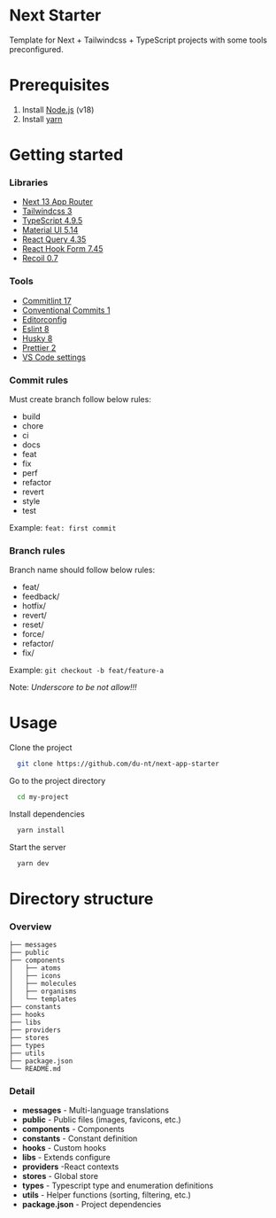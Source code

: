# Next Starter

Template for Next + Tailwindcss + TypeScript projects with some tools preconfigured.

# Prerequisites

1. Install [Node.js](https://nodejs.org/en/) (v18)
2. Install [yarn](https://yarnpkg.com/getting-started/install)

# Getting started

### Libraries

- [Next 13 App Router](https://nextjs.org/)
- [Tailwindcss 3](https://tailwindcss.com/)
- [TypeScript 4.9.5](https://www.typescriptlang.org/)
- [Material UI 5.14](https://mui.com/material-ui/getting-started/)
- [React Query 4.35](https://tanstack.com/query/v4/docs/react/overview/)
- [React Hook Form 7.45](https://react-hook-form.com/get-started/)
- [Recoil 0.7](https://recoiljs.org/docs/introduction/getting-started/)

### Tools

- [Commitlint 17](https://commitlint.js.org)
- [Conventional Commits 1](https://www.conventionalcommits.org)
- [Editorconfig](https://editorconfig.org/)
- [Eslint 8](https://eslint.org/)
- [Husky 8](https://typicode.github.io/husky/#/)
- [Prettier 2](https://prettier.io/)
- [VS Code settings](https://code.visualstudio.com/)

### Commit rules

Must create branch follow below rules:

- build
- chore
- ci
- docs
- feat
- fix
- perf
- refactor
- revert
- style
- test

Example: `feat: first commit`

### Branch rules

Branch name should follow below rules:

- feat/
- feedback/
- hotfix/
- revert/
- reset/
- force/
- refactor/
- fix/

Example: `git checkout -b feat/feature-a`

Note: _Underscore to be not allow!!!_

# Usage

Clone the project

```bash
  git clone https://github.com/du-nt/next-app-starter
```

Go to the project directory

```bash
  cd my-project
```

Install dependencies

```bash
  yarn install
```

Start the server

```bash
  yarn dev
```

# Directory structure

### Overview

```
├── messages
├── public
├── components
│   ├── atoms
│   ├── icons
│   ├── molecules
│   ├── organisms
│   └── templates
├── constants
├── hooks
├── libs
├── providers
├── stores
├── types
├── utils
├── package.json
└── README.md
```

### Detail

- **messages** - Multi-language translations
- **public** - Public files (images, favicons, etc.)
- **components** - Components
- **constants** - Constant definition
- **hooks** - Custom hooks
- **libs** - Extends configure
- **providers** -React contexts
- **stores** - Global store
- **types** - Typescript type and enumeration definitions
- **utils** - Helper functions (sorting, filtering, etc.)
- **package.json** - Project dependencies
